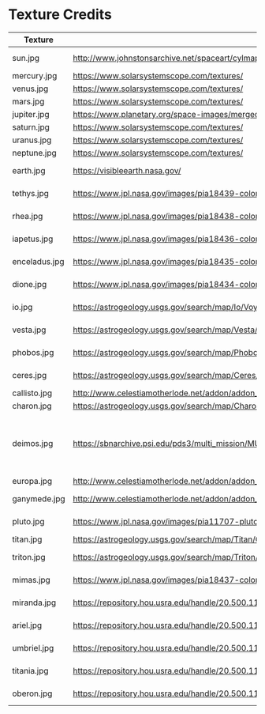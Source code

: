 # Texture Credits

| Texture       | Source                                                                                                       | License       | Authors / Citation                                                                                             |
|---------------|--------------------------------------------------------------------------------------------------------------|---------------|----------------------------------------------------------------------------------------------------------------|
| sun.jpg       | http://www.johnstonsarchive.net/spaceart/cylmaps.html                                                        | Public Domain |                                                                                                                |
| mercury.jpg   | https://www.solarsystemscope.com/textures/                                                                   | CC-BY         |                                                                                                                |
| venus.jpg     | https://www.solarsystemscope.com/textures/                                                                   | CC-BY         |                                                                                                                |
| mars.jpg      | https://www.solarsystemscope.com/textures/                                                                   | CC-BY         |                                                                                                                |
| jupiter.jpg   | https://www.planetary.org/space-images/merged-cassini-and-juno/                                              | CC-BY         |                                                                                                                |
| saturn.jpg    | https://www.solarsystemscope.com/textures/                                                                   | CC-BY         |                                                                                                                |
| uranus.jpg    | https://www.solarsystemscope.com/textures/                                                                   | CC-BY         |                                                                                                                |
| neptune.jpg   | https://www.solarsystemscope.com/textures/                                                                   | CC-BY         |                                                                                                                |
| earth.jpg     | https://visibleearth.nasa.gov/                                                                               | Public Domain |                                                                                                                |
| tethys.jpg    | https://www.jpl.nasa.gov/images/pia18439-color-maps-of-tethys-2014                                           | Public Domain | .                                                                                                              |
| rhea.jpg      | https://www.jpl.nasa.gov/images/pia18438-color-maps-of-rhea-2014                                             | Public Domain |                                                                                                                |
| iapetus.jpg   | https://www.jpl.nasa.gov/images/pia18436-color-maps-of-iapetus-2014                                          | Public Domain |                                                                                                                |
| enceladus.jpg | https://www.jpl.nasa.gov/images/pia18435-color-maps-of-enceladus-2014                                        | Public Domain |
| dione.jpg     | https://www.jpl.nasa.gov/images/pia18434-color-maps-of-dione-2014                                            | Public Domain |                                                                                                                |
| io.jpg        | https://astrogeology.usgs.gov/search/map/Io/Voyager-Galileo/Io_GalileoSSI-Voyager_Global_Mosaic_ClrMerge_1km | Public Domain |                                                                                                                |
| vesta.jpg     | https://astrogeology.usgs.gov/search/map/Vesta/Dawn/DLR/HAMO/Vesta_Dawn_FC_HAMO_Mosaic_Global_74ppd          | None          | NASA/JPL-Caltech/UCLA/MPS/DLR/IDA                                                                              |
| phobos.jpg    | https://astrogeology.usgs.gov/search/map/Phobos/Viking/Phobos_Viking_Mosaic_40ppd_DLRcontrol                 | Public Domain | Phil Stooke                                                                                                    |
| ceres.jpg     | https://astrogeology.usgs.gov/search/map/Ceres/Dawn/DLR/FramingCamera/Ceres_Dawn_FC_DLR_global_59ppd_Feb2016 | None          | NASA/JPL-Caltech/UCLA/MPS/DLR/IDA                                                                              |
| callisto.jpg  | http://www.celestiamotherlode.net/addon/addon_194.html                                                       | CC            | John van Vliet                                                                                                 |
| charon.jpg    | https://astrogeology.usgs.gov/search/map/Charon/NewHorizons/Charon_NewHorizons_Global_Mosaic_300m_Jul2017    | None          | New Horizons Team                                                                                              |
| deimos.jpg    | https://sbnarchive.psi.edu/pds3/multi_mission/MULTI_SA_MULTI_6_STOOKEMAPS_V3_0/document/00_map_guide.html    | Public Domain | Stooke. P., Stooke Small Bodies Maps V3.0. MULTI-SA-MULTI-6-STOOKEMAPS-V3.0. NASA Planetary Data System, 2015. |
| europa.jpg    | http://www.celestiamotherlode.net/addon/addon_200.html                                                       | CC            | John van Vliet                                                                                                 |
| ganymede.jpg  | http://www.celestiamotherlode.net/addon/addon_996.html                                                       | Public Domain |                                                                                                                |
| pluto.jpg     | https://www.jpl.nasa.gov/images/pia11707-pluto-color-map                                                     | Public Domain |                                                                                                                |
| titan.jpg     | https://astrogeology.usgs.gov/search/map/Titan/Cassini/Global-Mosaic/Titan_ISS_P19658_Mosaic_Global_4km      | None          | Cassini ISS Team                                                                                               |
| triton.jpg    | https://astrogeology.usgs.gov/search/map/Triton/Mosaic/Triton_Voyager2_ClrMosaic_GlobalFill_600m             | Public Domain | Lunar and Planetary Institute                                                                                  |
| mimas.jpg     | https://www.jpl.nasa.gov/images/pia18437-color-maps-of-mimas-2014                                            | Public Domain |                                                                                                                |
| miranda.jpg   | https://repository.hou.usra.edu/handle/20.500.11753/1687                                                     | None          | Paul Schenk, USRA Houston Repository                                                                           |
| ariel.jpg     | https://repository.hou.usra.edu/handle/20.500.11753/1687                                                     | None          | Paul Schenk, USRA Houston Repository                                                                           |
| umbriel.jpg   | https://repository.hou.usra.edu/handle/20.500.11753/1687                                                     | None          | Paul Schenk, USRA Houston Repository                                                                           |
| titania.jpg   | https://repository.hou.usra.edu/handle/20.500.11753/1687                                                     | None          | Paul Schenk, USRA Houston Repository                                                                           |
| oberon.jpg    | https://repository.hou.usra.edu/handle/20.500.11753/1687                                                     | None          | Paul Schenk, USRA Houston Repository                                                                           |